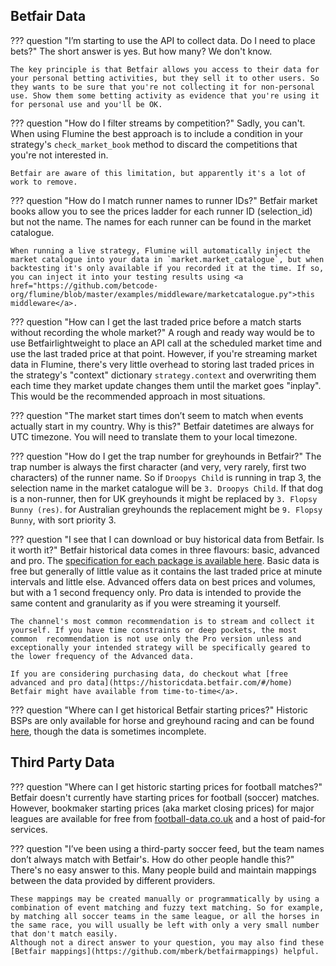 ## Betfair Data

??? question "I’m starting to use the API to collect data. Do I need to place bets?"
    The short answer is yes. But how many? We don't know.

    The key principle is that Betfair allows you access to their data for your personal betting activities, but they sell it to other users. So they wants to be sure that you're not collecting it for non-personal use. Show them some betting activity as evidence that you're using it for personal use and you'll be OK.

??? question "How do I filter streams by competition?"
    Sadly, you can't. When using Flumine the best approach is to include a condition in your strategy's <code>check_market_book</code> method to discard the competitions that you're not interested in.

    Betfair are aware of this limitation, but apparently it's a lot of work to remove.

??? question "How do I match runner names to runner IDs?"
    Betfair market books allow you to see the prices ladder for each runner ID (selection_id) but not the name. The names for each runner can be found in the market catalogue.

    When running a live strategy, Flumine will automatically inject the market catalogue into your data in `market.market_catalogue`, but when backtesting it's only available if you recorded it at the time. If so, you can inject it into your testing results using <a href="https://github.com/betcode-org/flumine/blob/master/examples/middleware/marketcatalogue.py">this middleware</a>.

??? question "How can I get the last traded price before a match starts without recording the whole market?"
    A rough and ready way would be to use Betfairlightweight to place an API call at the scheduled market time and use the last traded price at that point.
    However, if you're streaming market data in Flumine, there's very little overhead to storing last traded prices in the strategy's "context" dictionary `strategy.context` and overwriting them each time they market update changes them until the market goes "inplay". This would be the recommended approach in most situations.

??? question "The market start times don’t seem to match when events actually start in my country. Why is this?"
    Betfair datetimes are always for UTC timezone. You will need to translate them to your local timezone.

??? question "How do I get the trap number for greyhounds in Betfair?"
    The trap number is always the first character (and very, very rarely, first two characters) of the runner name. So if ```Droopys Child``` is running in trap 3, the selection name in the market catalogue will be ```3. Droopys Child```. If that dog is a non-runner, then for UK greyhounds it might be replaced by ```3. Flopsy Bunny (res)```. for Australian greyhounds the replacement might be ```9. Flopsy Bunny```, with sort priority 3.

??? question "I see that I can download or buy historical data from Betfair. Is it worth it?"
    Betfair historical data comes in three flavours: basic, advanced and pro. The [specification for each package is available here](https://historicdata.betfair.com/Betfair-Historical-Data-Feed-Specification.pdf). Basic data is free but generally of little value as it contains the last traded price at minute intervals and little else. Advanced offers data on best prices and volumes, but with a 1 second frequency only. Pro data is intended to provide the same content and granularity as if you were streaming it yourself.

    The channel's most common recommendation is to stream and collect it yourself. If you have time constraints or deep pockets, the most common  recommendation is not use only the Pro version unless and exceptionally your intended strategy will be specifically geared to the lower frequency of the Advanced data.

    If you are considering purchasing data, do checkout what [free advanced and pro data](https://historicdata.betfair.com/#/home) Betfair might have available from time-to-time</a>.

??? question "Where can I get historical Betfair starting prices?"
    Historic BSPs are only available for horse and greyhound racing and can be found [here](https://promo.betfair.com/betfairsp/prices), though the data is sometimes incomplete.

## Third Party Data

??? question "Where can I get historic starting prices for football matches?"
    Betfair doesn't currently have starting prices for football (soccer) matches. However, bookmaker starting prices (aka market closing prices) for major leagues are available for free from [football-data.co.uk](https://football-data.co.uk/) and a host of paid-for services.

??? question "I’ve been using a third-party soccer feed, but the team names don’t always match with Betfair's. How do other people handle this?"
    There's no easy answer to this. Many people build and maintain mappings between the data provided by different providers.

    These mappings may be created manually or programmatically by using a combination of event matching and fuzzy text matching. So for example, by matching all soccer teams in the same league, or all the horses in the same race, you will usually be left with only a very small number that don't match easily.
    Although not a direct answer to your question, you may also find these [Betfair mappings](https://github.com/mberk/betfairmappings) helpful.
